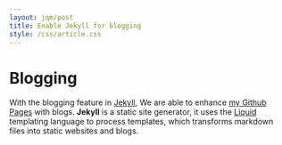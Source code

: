 ```yaml
---
layout: jqm/post
title: Enable Jekyll for blogging
style: /css/article.css
---
```

# Blogging

With the blogging feature in [Jekyll][2], We are able to enhance [my Github Pages][1] with blogs. **Jekyll** is a static site generator, it uses the [Liquid][3] templating language to process templates, which transforms markdown files into static websites and blogs.

[1]: https://ttzeng.github.io/ "My Github Pages"
[2]: https://jekyllrb.com "Jekyll - A Static Site Generator"
[3]: https://shopify.github.io/liquid "Liquid - A template language for flexible web apps"